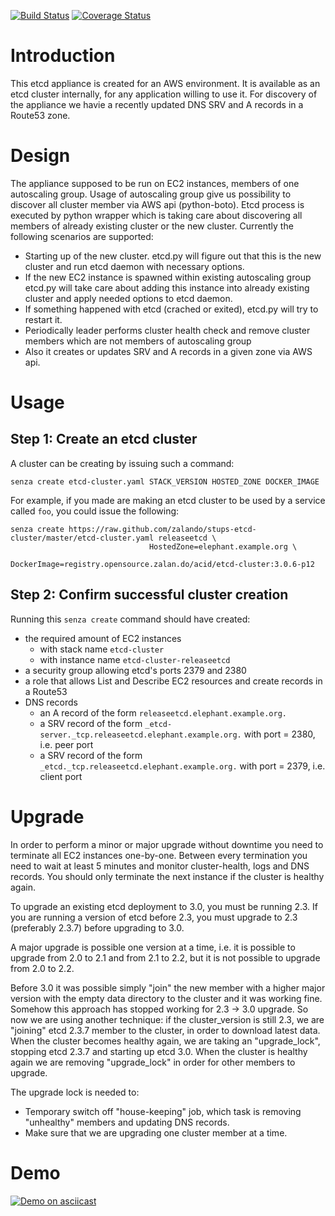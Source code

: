 [![Build Status](https://travis-ci.org/zalando/stups-etcd-cluster.svg?branch=master)](https://travis-ci.org/zalando/stups-etcd-cluster)
[![Coverage Status](https://coveralls.io/repos/zalando/stups-etcd-cluster/badge.svg?branch=master&service=github)](https://coveralls.io/github/zalando/stups-etcd-cluster?branch=master)

Introduction
============
This etcd appliance is created for an AWS environment. It is available as an etcd cluster internally, for any application willing to use it. For discovery of the appliance we havie a recently updated DNS SRV and A records in a Route53 zone.

Design
======
The appliance supposed to be run on EC2 instances, members of one autoscaling group.
Usage of autoscaling group give us possibility to discover all cluster member via AWS api (python-boto).
Etcd process is executed by python wrapper which is taking care about discovering all members of already existing cluster or the new cluster.
Currently the following scenarios are supported:
- Starting up of the new cluster. etcd.py will figure out that this is the new cluster and run etcd daemon with necessary options.
- If the new EC2 instance is spawned within existing autoscaling group etcd.py will take care about adding this instance into already existing cluster and apply needed options to etcd daemon.
- If something happened with etcd (crached or exited), etcd.py will try to restart it.
- Periodically leader performs cluster health check and remove cluster members which are not members of autoscaling group
- Also it creates or updates SRV and A records in a given zone via AWS api.

Usage
=====

## Step 1: Create an etcd cluster
A cluster can be creating by issuing such a command:

    senza create etcd-cluster.yaml STACK_VERSION HOSTED_ZONE DOCKER_IMAGE

For example, if you made are making an etcd cluster to be used by a service called `foo`, you could issue the following:

    senza create https://raw.github.com/zalando/stups-etcd-cluster/master/etcd-cluster.yaml releaseetcd \
                                   HostedZone=elephant.example.org \
                                   DockerImage=registry.opensource.zalan.do/acid/etcd-cluster:3.0.6-p12

## Step 2: Confirm successful cluster creation
Running this `senza create` command should have created:
- the required amount of EC2 instances
    - with stack name `etcd-cluster`
    - with instance name `etcd-cluster-releaseetcd`
- a security group allowing etcd's ports 2379 and 2380
- a role that allows List and Describe EC2 resources and create records in a Route53
- DNS records
    - an A record of the form `releaseetcd.elephant.example.org.`
    - a SRV record of the form `_etcd-server._tcp.releaseetcd.elephant.example.org.` with port = 2380, i.e. peer port
    - a SRV record of the form `_etcd._tcp.releaseetcd.elephant.example.org.` with port = 2379, i.e. client port

Upgrade
=======
In order to perform a minor or major upgrade without downtime you need to terminate all EC2 instances one-by-one. Between every termination you need to wait at least 5 minutes and monitor cluster-health, logs and DNS records. You should only terminate the next instance if the cluster is healthy again.

To upgrade an existing etcd deployment to 3.0, you must be running 2.3. If you are running a version of etcd before 2.3, you must upgrade to 2.3 (preferably 2.3.7) before upgrading to 3.0.

A major upgrade is possible one version at a time, i.e. it is possible to upgrade from 2.0 to 2.1 and from 2.1 to 2.2, but it is not possible to upgrade from 2.0 to 2.2.

Before 3.0 it was possible simply "join" the new member with a higher major version with the empty data directory to the cluster and it was working fine. Somehow this approach has stopped working for 2.3 -> 3.0 upgrade. So now we are using another technique: if the cluster_version is still 2.3, we are "joining" etcd 2.3.7 member to the cluster, in order to download latest data. When the cluster becomes healthy again, we are taking an "upgrade_lock", stopping etcd 2.3.7 and starting up etcd 3.0. When the cluster is healthy again we are removing "upgrade_lock" in order for other members to upgrade.

The upgrade lock is needed to:
- Temporary switch off "house-keeping" job, which task is removing "unhealthy" members and updating DNS records.
- Make sure that we are upgrading one cluster member at a time.

Demo
====
[![Demo on asciicast](https://asciinema.org/a/32703.png)](https://asciinema.org/a/32703)
